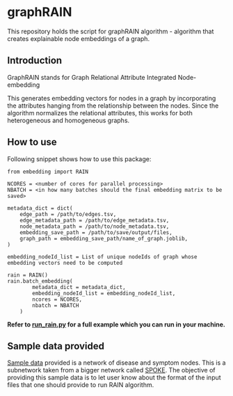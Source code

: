 # graphRAIN

This repository holds the script for graphRAIN algorithm - algorithm that creates explainable node embeddings of a graph. 

## Introduction

GraphRAIN stands for Graph Relational Attribute Integrated Node-embedding

This generates embedding vectors for nodes in a graph by incorporating the attributes hanging from the relationship between the nodes. Since the algorithm normalizes the relational attributes, this works for both heterogeneous and homogeneous graphs.

## How to use

Following snippet shows how to use this package:

```
from embedding import RAIN

NCORES = <number of cores for parallel processing>
NBATCH = <in how many batches should the final embedding matrix to be saved>

metadata_dict = dict(
    edge_path = /path/to/edges.tsv,
    edge_metadata_path = /path/to/edge_metadata.tsv,
    node_metadata_path = /path/to/node_metadata.tsv,
    embedding_save_path = /path/to/save/output/files,
    graph_path = embedding_save_path/name_of_graph.joblib,    
)

embedding_nodeId_list = List of unique nodeIds of graph whose embedding vectors need to be computed

rain = RAIN()
rain.batch_embedding(
        metadata_dict = metadata_dict,
        embedding_nodeId_list = embedding_nodeId_list,
        ncores = NCORES,
        nbatch = NBATCH
    )
```
**Refer to [run_rain.py](https://github.com/BaranziniLab/graphRAIN/blob/main/run_rain.py) for a full example which you can run in your machine.**

## Sample data provided

[Sample data](https://github.com/BaranziniLab/graphRAIN/tree/main/sample_data) provided is a network of disease and symptom nodes. This is a subnetwork taken from a bigger network called [SPOKE](https://spoke.rbvi.ucsf.edu/).
The objective of providing this sample data is to let user know about the format of the input files that one should provide to run RAIN algorithm.
